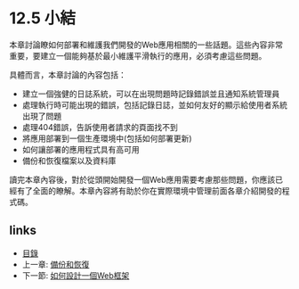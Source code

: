 # 12.5 小結
本章討論瞭如何部署和維護我們開發的Web應用相關的一些話題。這些內容非常重要，要建立一個能夠基於最小維護平滑執行的應用，必須考慮這些問題。

具體而言，本章討論的內容包括：

- 建立一個強健的日誌系統，可以在出現問題時記錄錯誤並且通知系統管理員
- 處理執行時可能出現的錯誤，包括記錄日誌，並如何友好的顯示給使用者系統出現了問題
- 處理404錯誤，告訴使用者請求的頁面找不到
- 將應用部署到一個生產環境中(包括如何部署更新)
- 如何讓部署的應用程式具有高可用
- 備份和恢復檔案以及資料庫

讀完本章內容後，對於從頭開始開發一個Web應用需要考慮那些問題，你應該已經有了全面的瞭解。本章內容將有助於你在實際環境中管理前面各章介紹開發的程式碼。

## links
   * [目錄](<preface.md>)
   * 上一章: [備份和恢復](<12.4.md>)
   * 下一節: [如何設計一個Web框架](<13.0.md>)